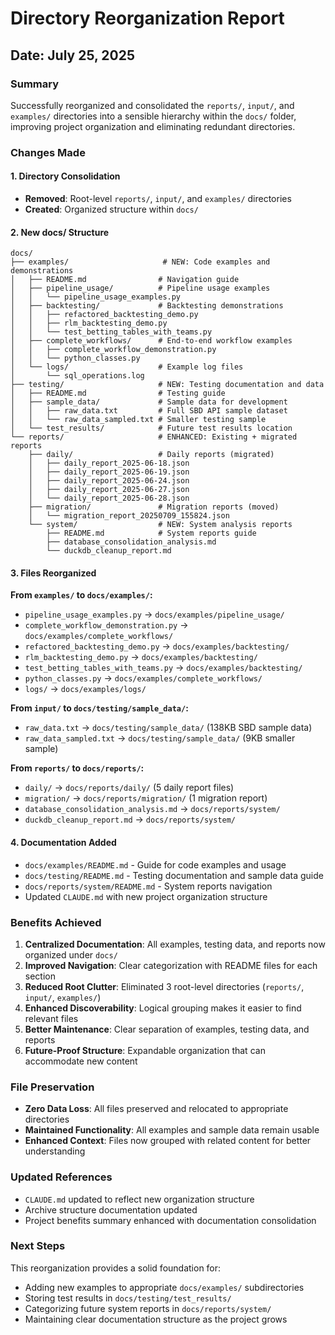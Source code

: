# Directory Reorganization Report
## Date: July 25, 2025

### Summary
Successfully reorganized and consolidated the `reports/`, `input/`, and `examples/` directories into a sensible hierarchy within the `docs/` folder, improving project organization and eliminating redundant directories.

### Changes Made

#### 1. Directory Consolidation
- **Removed**: Root-level `reports/`, `input/`, and `examples/` directories
- **Created**: Organized structure within `docs/`

#### 2. New docs/ Structure
```
docs/
├── examples/                     # NEW: Code examples and demonstrations
│   ├── README.md                # Navigation guide
│   ├── pipeline_usage/          # Pipeline usage examples
│   │   └── pipeline_usage_examples.py
│   ├── backtesting/             # Backtesting demonstrations  
│   │   ├── refactored_backtesting_demo.py
│   │   ├── rlm_backtesting_demo.py
│   │   └── test_betting_tables_with_teams.py
│   ├── complete_workflows/      # End-to-end workflow examples
│   │   ├── complete_workflow_demonstration.py
│   │   └── python_classes.py
│   └── logs/                    # Example log files
│       └── sql_operations.log
├── testing/                     # NEW: Testing documentation and data
│   ├── README.md                # Testing guide
│   ├── sample_data/             # Sample data for development
│   │   ├── raw_data.txt         # Full SBD API sample dataset
│   │   └── raw_data_sampled.txt # Smaller testing sample
│   └── test_results/            # Future test results location
└── reports/                     # ENHANCED: Existing + migrated reports
    ├── daily/                   # Daily reports (migrated)
    │   ├── daily_report_2025-06-18.json
    │   ├── daily_report_2025-06-19.json
    │   ├── daily_report_2025-06-24.json
    │   ├── daily_report_2025-06-27.json
    │   └── daily_report_2025-06-28.json
    ├── migration/               # Migration reports (moved)
    │   └── migration_report_20250709_155824.json
    └── system/                  # NEW: System analysis reports
        ├── README.md            # System reports guide
        ├── database_consolidation_analysis.md
        └── duckdb_cleanup_report.md
```

#### 3. Files Reorganized

**From `examples/` to `docs/examples/`:**
- `pipeline_usage_examples.py` → `docs/examples/pipeline_usage/`
- `complete_workflow_demonstration.py` → `docs/examples/complete_workflows/`
- `refactored_backtesting_demo.py` → `docs/examples/backtesting/`
- `rlm_backtesting_demo.py` → `docs/examples/backtesting/`
- `test_betting_tables_with_teams.py` → `docs/examples/backtesting/`
- `python_classes.py` → `docs/examples/complete_workflows/`
- `logs/` → `docs/examples/logs/`

**From `input/` to `docs/testing/sample_data/`:**
- `raw_data.txt` → `docs/testing/sample_data/` (138KB SBD sample data)
- `raw_data_sampled.txt` → `docs/testing/sample_data/` (9KB smaller sample)

**From `reports/` to `docs/reports/`:**
- `daily/` → `docs/reports/daily/` (5 daily report files)
- `migration/` → `docs/reports/migration/` (1 migration report)
- `database_consolidation_analysis.md` → `docs/reports/system/`
- `duckdb_cleanup_report.md` → `docs/reports/system/`

#### 4. Documentation Added
- `docs/examples/README.md` - Guide for code examples and usage
- `docs/testing/README.md` - Testing documentation and sample data guide  
- `docs/reports/system/README.md` - System reports navigation
- Updated `CLAUDE.md` with new project organization structure

### Benefits Achieved

1. **Centralized Documentation**: All examples, testing data, and reports now organized under `docs/`
2. **Improved Navigation**: Clear categorization with README files for each section
3. **Reduced Root Clutter**: Eliminated 3 root-level directories (`reports/`, `input/`, `examples/`)
4. **Enhanced Discoverability**: Logical grouping makes it easier to find relevant files
5. **Better Maintenance**: Clear separation of examples, testing data, and reports
6. **Future-Proof Structure**: Expandable organization that can accommodate new content

### File Preservation
- **Zero Data Loss**: All files preserved and relocated to appropriate directories
- **Maintained Functionality**: All examples and sample data remain usable
- **Enhanced Context**: Files now grouped with related content for better understanding

### Updated References
- `CLAUDE.md` updated to reflect new organization structure
- Archive structure documentation updated
- Project benefits summary enhanced with documentation consolidation

### Next Steps
This reorganization provides a solid foundation for:
- Adding new examples to appropriate `docs/examples/` subdirectories
- Storing test results in `docs/testing/test_results/`
- Categorizing future system reports in `docs/reports/system/`
- Maintaining clear documentation structure as the project grows